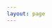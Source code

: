 ```yaml
---
layout: page
---
```

<script setup>
import {
  VPTeamPage,
  VPTeamPageTitle,
  VPTeamMembers,
  VPTeamPageSection,
} from 'vitepress/theme'

const coreMembers = [
  {
    avatar: 'https://avatars.githubusercontent.com/u/40727745',
    name: 'JohnserfSeed',
    title: 'Creator',
    links: [
      { icon: 'github', link: 'https://github.com/Johnserf-Seed', ariaLabel: 'GitHub' },
      { icon: 'discord', link: 'https://discord.gg/3PhtPmgHf8', ariaLabel: 'Discord' },
    ],
    sponsor: "https://patreon.com/F2_pypi",
    actionText: ""
  },
]

const contributors = [
  {
    avatar: 'https://avatars.githubusercontent.com/in/29110',
    name: 'dependabot[bot]',
    title: 'Contributor',
    links: [
      { icon: 'github', link: 'https://github.com/apps/dependabot', ariaLabel: 'GitHub Dependa Bot' },
    ]
  },
  {
    avatar: 'https://avatars.githubusercontent.com/in/57789',
    name: 'github-advanced-security[bot]',
    title: 'Contributor',
    links: [
      { icon: 'github', link: 'https://github.com/apps/github-advanced-security', ariaLabel: 'Github Advanced Security' },
    ]
  },
]

const sponsors = [
  {},
]

</script>

<VPTeamPage>
  <VPTeamPageTitle>
    <template #title>
      Our Team
    </template>
    <template #lead>
      The development of F2 is guided by an self team, some of whom to be featured below.
    </template>
  </VPTeamPageTitle>
  <VPTeamMembers size="medium" :members="coreMembers" />

  <VPTeamPageSection>
    <template #title>Contributors</template>
    <template #lead>
      Below are some of the people who have contributed to the development of F2.
    </template>
    <template #members>
      <VPTeamMembers size="small" :members="contributors" />
    </template>
  </VPTeamPageSection>

  <VPTeamPageSection>
    <template #title>Sponsors</template>
    <template #lead>
      These are the people who have sponsored the development of F2.
    </template>
    <template #members>
      <VPTeamMembers size="small" :members="sponsors" />
    </template>
  </VPTeamPageSection>
</VPTeamPage>